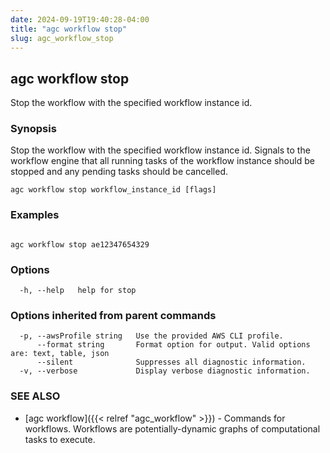 ```yaml
---
date: 2024-09-19T19:40:28-04:00
title: "agc workflow stop"
slug: agc_workflow_stop
---
```

## agc workflow stop

Stop the workflow with the specified workflow instance id.

### Synopsis


Stop the workflow with the specified workflow instance id. Signals to the workflow engine that all running tasks of the
workflow instance should be stopped and any pending tasks should be cancelled.

```
agc workflow stop workflow_instance_id [flags]
```

### Examples

```

agc workflow stop ae12347654329
```

### Options

```
  -h, --help   help for stop
```

### Options inherited from parent commands

```
  -p, --awsProfile string   Use the provided AWS CLI profile.
      --format string       Format option for output. Valid options are: text, table, json
      --silent              Suppresses all diagnostic information.
  -v, --verbose             Display verbose diagnostic information.
```

### SEE ALSO

* [agc workflow]({{< relref "agc_workflow" >}})	 - Commands for workflows.
Workflows are potentially-dynamic graphs of computational tasks to execute.

